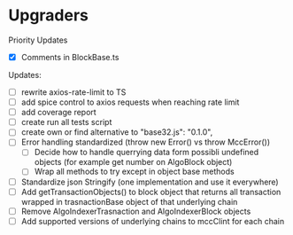 # Upgraders

Priority Updates
- [x] Comments in BlockBase.ts

Updates:
- [ ] rewrite axios-rate-limit to TS
- [ ] add spice control to axios requests when reaching rate limit 
- [ ] add coverage report
- [ ] create run all tests script
- [ ] create own or find alternative to "base32.js": "0.1.0",
- [ ] Error handling standardized (throw new Error() vs throw MccError())
  - [ ] Decide how to handle querrying data form possibli undefined objects (for example get number on AlgoBlock object)
  - [ ] Wrap all methods to try except in object base methods 
- [ ] Standardize json Stringify (one implementation and use it everywhere)
- [ ] Add getTransactionObjects() to block object that returns all transaction wrapped in trasnactionBase object of that underlying chain
- [ ] Remove AlgoIndexerTrasnaction and AlgoIndexerBlock objects 
- [ ] Add supported versions of underlying chains to mccClint for each chain